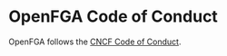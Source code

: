 # OpenFGA Code of Conduct

OpenFGA follows the [CNCF Code of Conduct](https://github.com/cncf/foundation/blob/master/code-of-conduct.md).
